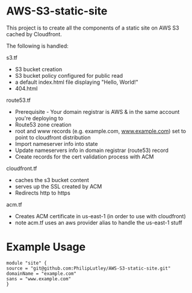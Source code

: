 # AWS-S3-static-site

This project is to create all the components of a static site on AWS S3 cached by Cloudfront.

The following is handled:

s3.tf
* S3 bucket creation
* S3 bucket policy configured for public read
* a default index.html file displaying "Hello, World!"
* 404.html

route53.tf
* Prerequisite - Your domain registrar is AWS & in the same account you're deploying to
* Route53 zone creation
* root and www records (e.g. example.com, www.example.com) set to point to cloudfront distribution
* Import nameserver info into state
* Update nameservers info in domain registrar (route53) record
* Create records for the cert validation process with ACM

cloudfront.tf
* caches the s3 bucket content
* serves up the SSL created by ACM
* Redirects http to https

acm.tf
* Creates ACM certificate in us-east-1 (in order to use with cloudfront)
* note acm.tf uses an aws provider alias to handle the us-east-1 stuff

# Example Usage
```hcl
module "site" {
source = "git@github.com:PhilipLutley/AWS-S3-static-site.git"
domainName = "example.com"
sans = "www.example.com"
}
